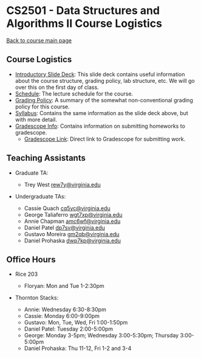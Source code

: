 CS2501 - Data Structures and Algorithms II Course Logistics
===============================

[Back to course main page](../index.html)

<a name="introduction"></a>Course Logistics
---------------------------------------

- [Introductory Slide Deck](../slides/courseintroduction.pptx): This slide deck contains useful information about the course structure, grading policy, lab structure, etc. We will go over this on the first day of class.
- [Schedule](./schedule.html): The lecture schedule for the course.
- [Grading Policy](./grading.html): A summary of the somewhat non-conventional grading policy for this course.
- [Syllabus](./syllabus.html): Contains the same information as the slide deck above, but with more detail.
- [Gradescope Info](./gradescope.html): Contains information on submitting homeworks to gradescope.
	- [Gradescope Link](https://gradescope.com): Direct link to Gradescope for submitting work.

<a name="TAs"></a>Teaching Assistants
---------------------------------------

- Graduate TA:
	- Trey West <rew7y@virginia.edu>

- Undergraduate TAs:
	- Cassie Quach [cq5yc@virginia.edu](mailto:cq5yc@virginia.edu)
	- George Taliaferro [wgt7xp@virginia.edu](mailto:wgt7xp@virginia.edu)
	- Annie Chapman [amc6wf@virginia.edu](mailto:amc6wf@virginia.edu)
	- Daniel Patel [dp7sv@virginia.edu](mailto:dp7sv@virginia.edu)
	- Gustavo Moreira [gm2qb@virginia.edu](mailto:gm2qb@virginia.edu)
	- Daniel Prohaska [dwp7kp@virginia.edu](mailto:dwp7kp@virginia.edu)

<a name="TAs"></a>Office Hours
---------------------------------------

- Rice 203
	- Floryan: Mon and Tue 1-2:30pm

- Thornton Stacks:
	- Annie: Wednesday 6:30-8:30pm
	- Cassie: Monday 6:00-9:00pm
	- Gustavo: Mon, Tue, Wed, Fri 1:00-1:50pm
	- Daniel Patel: Tuesday 2:00-5:00pm
	- George: Monday 3-5pm; Wednesday 3:00-5:30pm; Thursday 3:00-5:00pm
	- Daniel Prohaska: Thu 11-12, Fri 1-2 and 3-4